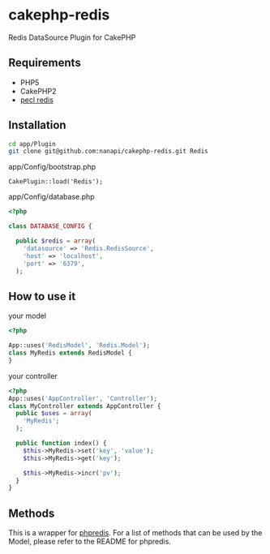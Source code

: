 cakephp-redis
=============

Redis DataSource Plugin for CakePHP

## Requirements
- PHP5
- CakePHP2
- [pecl redis](http://pecl.php.net/package/redis)


## Installation

```sh
cd app/Plugin
git clone git@github.com:nanapi/cakephp-redis.git Redis
```

app/Config/bootstrap.php
```
CakePlugin::load('Redis');
```

app/Config/database.php
```php
<?php

class DATABASE_CONFIG {

  public $redis = array(
    'datasource' => 'Redis.RedisSource',
    'host' => 'localhost',
    'port' => '6379',
  );

```


## How to use it

your model
```php
<?php

App::uses('RedisModel', 'Redis.Model');
class MyRedis extends RedisModel {
}

```

your controller
```php
<?php
App::uses('AppController', 'Controller');
class MyController extends AppController {
  public $uses = array(
    'MyRedis';
  );

  public function index() {
    $this->MyRedis->set('key', 'value');
    $this->MyRedis->get('key');

    $this->MyRedis->incr('pv');
  }
}

```


## Methods
This is a wrapper for [phpredis][]. For a list of methods that can be used by the Model, please refer to the README for phpredis.


[phpredis]: https://github.com/nicolasff/phpredis "phpredis"
